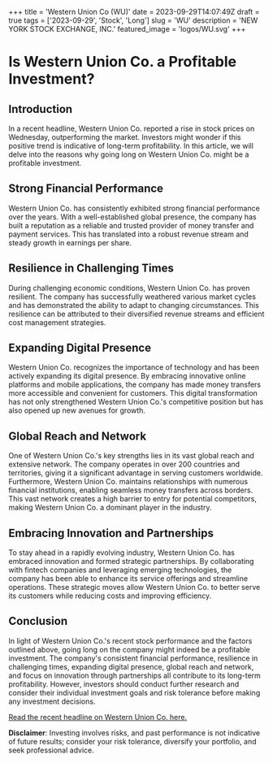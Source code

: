 +++
title = 'Western Union Co (WU)'
date = 2023-09-29T14:07:49Z
draft = true
tags = ['2023-09-29', 'Stock', 'Long']
slug = 'WU'
description = 'NEW YORK STOCK EXCHANGE, INC.'
featured_image = 'logos/WU.svg'
+++
# Is Western Union Co. a Profitable Investment?

## Introduction

In a recent headline, Western Union Co. reported a rise in stock prices on Wednesday, outperforming the market. Investors might wonder if this positive trend is indicative of long-term profitability. In this article, we will delve into the reasons why going long on Western Union Co. might be a profitable investment.

## Strong Financial Performance

Western Union Co. has consistently exhibited strong financial performance over the years. With a well-established global presence, the company has built a reputation as a reliable and trusted provider of money transfer and payment services. This has translated into a robust revenue stream and steady growth in earnings per share.

## Resilience in Challenging Times

During challenging economic conditions, Western Union Co. has proven resilient. The company has successfully weathered various market cycles and has demonstrated the ability to adapt to changing circumstances. This resilience can be attributed to their diversified revenue streams and efficient cost management strategies.

## Expanding Digital Presence

Western Union Co. recognizes the importance of technology and has been actively expanding its digital presence. By embracing innovative online platforms and mobile applications, the company has made money transfers more accessible and convenient for customers. This digital transformation has not only strengthened Western Union Co.'s competitive position but has also opened up new avenues for growth.

## Global Reach and Network

One of Western Union Co.'s key strengths lies in its vast global reach and extensive network. The company operates in over 200 countries and territories, giving it a significant advantage in serving customers worldwide. Furthermore, Western Union Co. maintains relationships with numerous financial institutions, enabling seamless money transfers across borders. This vast network creates a high barrier to entry for potential competitors, making Western Union Co. a dominant player in the industry.

## Embracing Innovation and Partnerships

To stay ahead in a rapidly evolving industry, Western Union Co. has embraced innovation and formed strategic partnerships. By collaborating with fintech companies and leveraging emerging technologies, the company has been able to enhance its service offerings and streamline operations. These strategic moves allow Western Union Co. to better serve its customers while reducing costs and improving efficiency.

## Conclusion

In light of Western Union Co.'s recent stock performance and the factors outlined above, going long on the company might indeed be a profitable investment. The company's consistent financial performance, resilience in challenging times, expanding digital presence, global reach and network, and focus on innovation through partnerships all contribute to its long-term profitability. However, investors should conduct further research and consider their individual investment goals and risk tolerance before making any investment decisions.

[Read the recent headline on Western Union Co. here.](https://www.marketwatch.com/data-news/western-union-co-stock-rises-wednesday-outperforms-market-731c7c53-50503a83dde2)


**Disclaimer**: Investing involves risks, and past performance is not indicative of future results; consider your risk tolerance, diversify your portfolio, and seek professional advice.
